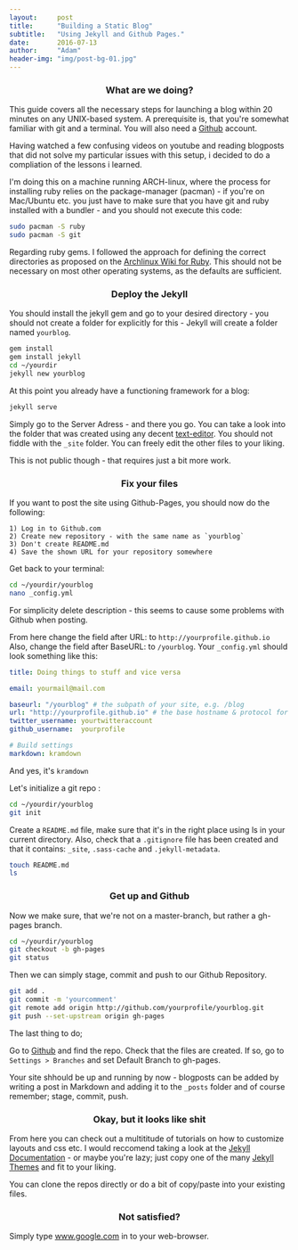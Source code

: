 ```yaml
---
layout:     post
title:      "Building a Static Blog"
subtitle:   "Using Jekyll and Github Pages."
date:       2016-07-13
author:     "Adam"
header-img: "img/post-bg-01.jpg"
---
```


<center><h3> What are we doing? </h3></center>

This guide covers all the necessary steps for launching a blog within 20 minutes on any UNIX-based system. A prerequisite is, that you're somewhat familiar with git and a terminal. You will also need a [Github](https://github.com) account. 

Having watched a few confusing videos on youtube and reading blogposts that did not solve my particular issues with this setup, i decided to do a compliation of the lessons i learned. 

I'm doing this on a machine running ARCH-linux, where the process for installing ruby relies on the package-manager (pacman) - if you're on Mac/Ubuntu etc. you just have to make sure that you have git and ruby installed with a bundler - and you should not execute this code:

```.sh
sudo pacman -S ruby
sudo pacman -S git
```

Regarding ruby gems. I followed the approach for defining the correct directories as proposed on the [Archlinux Wiki for Ruby](https://wiki.archlinux.org/index.php/ruby). This should not be necessary on most other operating systems, as the defaults are sufficient. 

<center><h3> Deploy the Jekyll </h3></center>

You should install the jekyll gem and go to your desired directory - you should not create a folder for explicitly for this - Jekyll will create a folder named `yourblog`. 

```.sh
gem install
gem install jekyll
cd ~/yourdir
jekyll new yourblog
```

At this point you already have a functioning framework for a blog:

```.sh
jekyll serve
```

Simply go to the Server Adress - and there you go. You can take a look into the folder that was created using any decent [text-editor](https://www.sublimetext.com/3). You should not fiddle with the `_site` folder. You can freely edit the other files to your liking.

This is not public though - that requires just a bit more work. 


<center><h3> Fix your files </h3></center>

If you want to post the site using Github-Pages, you should now do the following:

	1) Log in to Github.com 
	2) Create new repository - with the same name as `yourblog`
	3) Don't create README.md
	4) Save the shown URL for your repository somewhere 

Get back to your terminal:

```.sh
cd ~/yourdir/yourblog
nano _config.yml
```

For simplicity delete description - this seems to cause some problems with Github when posting.

From here change the field after URL: to `http://yourprofile.github.io`
Also, change the field after BaseURL: to `/yourblog`. Your  `_config.yml` should look something like this:

```yaml
title: Doing things to stuff and vice versa

email: yourmail@mail.com

baseurl: "/yourblog" # the subpath of your site, e.g. /blog
url: "http://yourprofile.github.io" # the base hostname & protocol for your site
twitter_username: yourtwitteraccount
github_username:  yourprofile

# Build settings
markdown: kramdown
```


And yes, it's `kramdown`


Let's initialize a git repo :

```.sh
cd ~/yourdir/yourblog
git init
```

Create a `README.md` file, make sure that it's in the right place using ls in your current directory. Also, check that a `.gitignore` file has been created and that it contains: `_site`, `.sass-cache`
and `.jekyll-metadata`.


```.sh
touch README.md
ls
```


<center><h3> Get up and Github </h3></center>

Now we make sure, that we're not on a master-branch, but rather a gh-pages branch. 

```.sh
cd ~/yourdir/yourblog
git checkout -b gh-pages
git status
```


Then we can simply stage, commit and push to our Github Repository.


```.sh
git add .
git commit -m 'yourcomment'
git remote add origin http://github.com/yourprofile/yourblog.git
git push --set-upstream origin gh-pages
```


The last thing to do;

Go to [Github](https://github.com) and find the repo. Check that the files are created. If so, go to `Settings > Branches` and set Default Branch to gh-pages. 

Your site shhould be up and running by now - blogposts can be added by writing a post in Markdown and adding it to the `_posts` folder and of course remember; stage, commit, push. 

<center><h3> Okay, but it looks like shit </h3></center>

From here you can check out a multititude of tutorials on how to customize layouts and css etc. I would reccomend taking a look at the [Jekyll Documentation](https://jekyllrb.com/docs/home/) - or maybe you're lazy; just copy one of the many [Jekyll Themes](http://jekyllthemes.org/) and fit to your liking.

You can clone the repos directly or do a bit of copy/paste into your existing files.


<center><h3> Not satisfied? </h3></center>

Simply type www.google.com in to your web-browser. 
